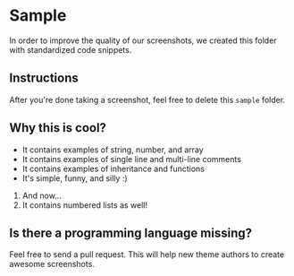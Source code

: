 # Sample

In order to improve the quality of our screenshots, we created this folder with standardized code snippets.

## Instructions

After you're done taking a screenshot, feel free to delete this `sample` folder.

## Why this is cool?

* It contains examples of string, number, and array
* It contains examples of single line and multi-line comments
* It contains examples of inheritance and functions
* It's simple, funny, and silly :)

1. And now...
2. It contains numbered lists as well!

## Is there a programming language missing?

Feel free to send a pull request. This will help new theme authors to create awesome screenshots.